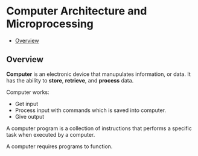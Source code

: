 # Computer Architecture and Microprocessing

- [Overview](#overview)

## Overview

**Computer** is an electronic device that manupulates information, or data. It has the ability to **store**, **retrieve**, and **process** data.

Computer works:
- Get input
- Process input with commands which is saved into computer.
- Give output

A computer program is a collection of instructions that performs a specific task when executed by a computer. 

A computer requires programs to function.

